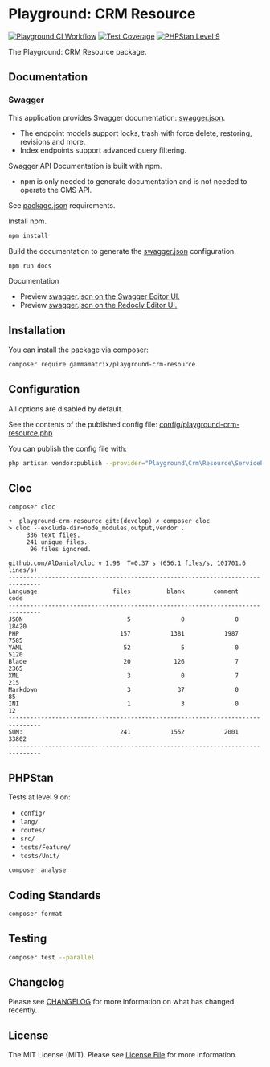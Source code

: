 # Playground: CRM Resource

[![Playground CI Workflow](https://github.com/gammamatrix/playground-crm-resource/actions/workflows/ci.yml/badge.svg?branch=develop)](https://raw.githubusercontent.com/gammamatrix/playground-crm-resource/testing/develop/testdox.txt)
[![Test Coverage](https://raw.githubusercontent.com/gammamatrix/playground-crm-resource/testing/develop/coverage.svg)](tests)
[![PHPStan Level 9](https://img.shields.io/badge/PHPStan-level%209-brightgreen)](.github/workflows/ci.yml#L120)

The Playground: CRM Resource package.

## Documentation

### Swagger

This application provides Swagger documentation: [swagger.json](swagger.json).
- The endpoint models support locks, trash with force delete, restoring, revisions and more.
- Index endpoints support advanced query filtering.

Swagger API Documentation is built with npm.
- npm is only needed to generate documentation and is not needed to operate the CMS API.

See [package.json](package.json) requirements.

Install npm.

```sh
npm install
```

Build the documentation to generate the [swagger.json](swagger.json) configuration.

```sh
npm run docs
```

Documentation
- Preview [swagger.json on the Swagger Editor UI.](https://editor.swagger.io/?url=https://raw.githubusercontent.com/gammamatrix/playground-crm-resource/develop/swagger.json)
- Preview [swagger.json on the Redocly Editor UI.](https://redocly.github.io/redoc/?url=https://raw.githubusercontent.com/gammamatrix/playground-crm-resource/develop/swagger.json)

## Installation

You can install the package via composer:

```bash
composer require gammamatrix/playground-crm-resource
```

## Configuration

All options are disabled by default.

See the contents of the published config file: [config/playground-crm-resource.php](config/playground-crm-resource.php)

You can publish the config file with:
```bash
php artisan vendor:publish --provider="Playground\Crm\Resource\ServiceProvider" --tag="playground-config"
```

## Cloc

```sh
composer cloc
```

```
➜  playground-crm-resource git:(develop) ✗ composer cloc
> cloc --exclude-dir=node_modules,output,vendor .
     336 text files.
     241 unique files.
      96 files ignored.

github.com/AlDanial/cloc v 1.98  T=0.37 s (656.1 files/s, 101701.6 lines/s)
-------------------------------------------------------------------------------
Language                     files          blank        comment           code
-------------------------------------------------------------------------------
JSON                             5              0              0          18420
PHP                            157           1381           1987           7585
YAML                            52              5              0           5120
Blade                           20            126              7           2365
XML                              3              0              7            215
Markdown                         3             37              0             85
INI                              1              3              0             12
-------------------------------------------------------------------------------
SUM:                           241           1552           2001          33802
-------------------------------------------------------------------------------
```

## PHPStan

Tests at level 9 on:
- `config/`
- `lang/`
- `routes/`
- `src/`
- `tests/Feature/`
- `tests/Unit/`

```sh
composer analyse
```

## Coding Standards

```sh
composer format
```

## Testing

```sh
composer test --parallel
```

## Changelog

Please see [CHANGELOG](CHANGELOG.md) for more information on what has changed recently.

## License

The MIT License (MIT). Please see [License File](LICENSE.md) for more information.

